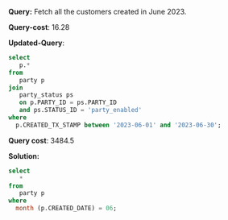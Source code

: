 **Query:** Fetch all the customers created in June 2023.

**Query-cost**: 16.28

**Updated-Query**:
```sql
select
   p.*
from 
   party p
join 
   party_status ps 
   on p.PARTY_ID = ps.PARTY_ID
   and ps.STATUS_ID = 'party_enabled'
where 
  p.CREATED_TX_STAMP between '2023-06-01' and '2023-06-30';
```
**Query cost**: 3484.5

**Solution:**

```sql
select
   *
from 
   party p
where 
  month (p.CREATED_DATE) = 06;
